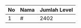 | No | Nama            | Jumlah Level |
|----|-----------------|--------------|
| 1  | #    |    2402        |

